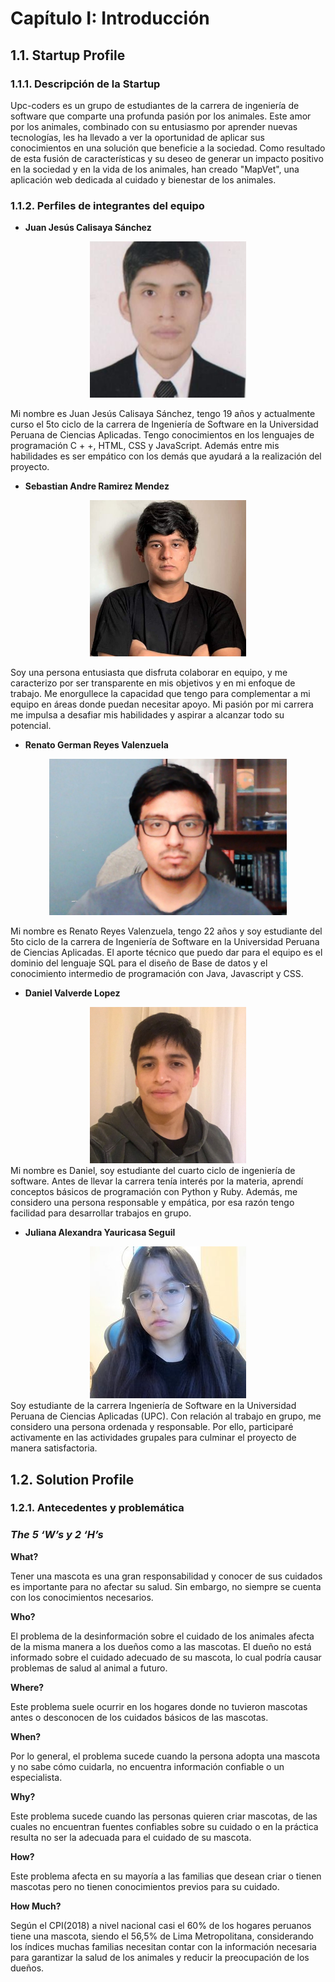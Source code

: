 # Capítulo I: Introducción

## 1.1. Startup Profile

### 1.1.1. Descripción de la Startup

Upc-coders es un grupo de estudiantes de la carrera de ingeniería de software que comparte una profunda pasión por los animales. Este amor por los animales, combinado con su entusiasmo por aprender nuevas tecnologías, les ha llevado a ver la oportunidad de aplicar sus conocimientos en una solución que beneficie a la sociedad. Como resultado de esta fusión de características y su deseo de generar un impacto positivo en la sociedad y en la vida de los animales, han creado "MapVet", una aplicación web dedicada al cuidado y bienestar de los animales.

### 1.1.2. Perfiles de integrantes del equipo

* **Juan Jesús Calisaya Sánchez**

<div align="center">
  <img src="/assets/img/Chapter-I/Juan-Profile.png" alt="Juan_Calisaya_profile" width="250px" height="250px" />
</div>

Mi nombre es Juan Jesús Calisaya Sánchez, tengo 19 años y actualmente curso el 5to ciclo de la carrera de Ingeniería de Software en la Universidad Peruana de Ciencias Aplicadas.
Tengo conocimientos en los lenguajes de programación C + +,  HTML, CSS y JavaScript. Además entre mis habilidades es ser empático con los demás que ayudará a la realización del proyecto.

* **Sebastian Andre Ramirez Mendez**

<div align="center">
  <img src="/assets/img/Chapter-I/Sebastian-Profile.png" alt="Sebastian_Ramirez_profile" width="250px" height="250px" />
</div>

Soy una persona entusiasta que disfruta colaborar en equipo, y me caracterizo por ser transparente en mis objetivos y en mi enfoque de trabajo. Me enorgullece la capacidad que tengo para complementar a mi equipo en áreas donde puedan necesitar apoyo. Mi pasión por mi carrera me impulsa a desafiar mis habilidades y aspirar a alcanzar todo su potencial.

* **Renato German Reyes Valenzuela**

<div align="center">
  <img src="/assets/img/Chapter-I/Renato-Perfil.jpg" alt="Renato-Perfil" border="0" width="380px" height="250px" />
</div>

Mi nombre es Renato Reyes Valenzuela, tengo 22 años y soy estudiante del 5to ciclo de la carrera de Ingeniería de Software en la Universidad Peruana de Ciencias Aplicadas. El aporte técnico que puedo dar para el equipo es el dominio del lenguaje SQL para el diseño de Base de datos y el conocimiento intermedio de programación con Java, Javascript y CSS. 

* **Daniel Valverde Lopez**

<div align="center">
  <img src="/assets/img/Chapter-I/Foto-Daniel.jpg" alt="FotoDaniel" width="250px" height="250px" />
</div>
Mi nombre es Daniel, soy estudiante del cuarto ciclo de ingeniería de software. Antes de llevar la carrera tenía interés por la materia, aprendí conceptos básicos de programación con Python y Ruby. Además, me considero una persona responsable y empática, por esa razón tengo facilidad para desarrollar trabajos en grupo.


* **Juliana Alexandra Yauricasa Seguil**

<div align="center">
  <img src="/assets/img/Chapter-I/Juliana-Profile.jpg" alt="FotoJuliana" border="0" />
</div>
Soy estudiante de la carrera Ingeniería de Software en la Universidad Peruana de Ciencias Aplicadas (UPC). Con relación al trabajo en grupo, me considero una persona ordenada y responsable. Por ello, participaré activamente en las actividades grupales para culminar el proyecto de manera satisfactoria.


## 1.2. Solution Profile

### 1.2.1. Antecedentes y problemática

### _The 5 ‘W’s y 2 ‘H’s_

**What?**

Tener una mascota es una gran responsabilidad y conocer de sus cuidados es importante  para no afectar su salud. Sin embargo, no siempre se cuenta con los conocimientos necesarios.

**Who?**

El problema de la desinformación sobre el cuidado de los animales afecta de la misma manera a los dueños como a las mascotas. El dueño no está informado sobre el cuidado adecuado de su mascota, lo cual podría causar problemas de salud al animal a futuro.

**Where?**

Este problema suele ocurrir en los hogares donde no tuvieron mascotas antes o desconocen de los cuidados básicos de las mascotas.

**When?**

Por lo general, el problema sucede cuando la persona adopta una mascota y no sabe cómo cuidarla, no encuentra información confiable o un especialista.

**Why?**

Este problema sucede cuando las personas quieren criar mascotas, de las cuales no encuentran fuentes confiables sobre su cuidado o en la práctica resulta no ser la adecuada para el cuidado de su mascota.

**How?**

Este problema afecta en su mayoría a las familias que desean criar o tienen mascotas pero no tienen conocimientos previos para su cuidado.

**How Much?**

Según el CPI(2018) a nivel nacional casi el 60% de los hogares peruanos tiene una mascota, siendo el 56,5% de Lima Metropolitana, considerando los índices muchas familias necesitan contar con la información necesaria para garantizar la salud de los animales y reducir la preocupación de los dueños.  

